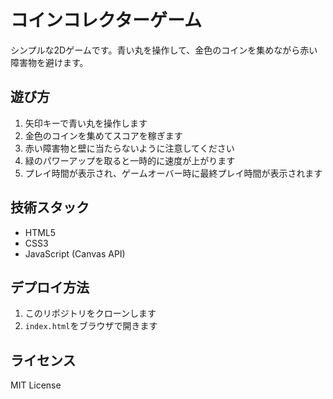 # コインコレクターゲーム

シンプルな2Dゲームです。青い丸を操作して、金色のコインを集めながら赤い障害物を避けます。

## 遊び方

1. 矢印キーで青い丸を操作します
2. 金色のコインを集めてスコアを稼ぎます
3. 赤い障害物と壁に当たらないように注意してください
4. 緑のパワーアップを取ると一時的に速度が上がります
5. プレイ時間が表示され、ゲームオーバー時に最終プレイ時間が表示されます

## 技術スタック

- HTML5
- CSS3
- JavaScript (Canvas API)

## デプロイ方法

1. このリポジトリをクローンします
2. `index.html`をブラウザで開きます

## ライセンス

MIT License 